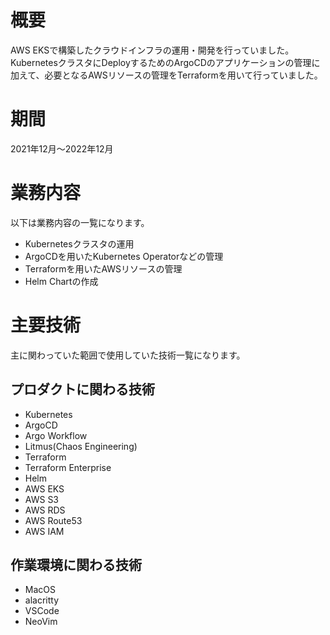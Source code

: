 # 概要

AWS EKSで構築したクラウドインフラの運用・開発を行っていました。KubernetesクラスタにDeployするためのArgoCDのアプリケーションの管理に加えて、必要となるAWSリソースの管理をTerraformを用いて行っていました。

# 期間

2021年12月～2022年12月

# 業務内容

以下は業務内容の一覧になります。

- Kubernetesクラスタの運用
- ArgoCDを用いたKubernetes Operatorなどの管理
- Terraformを用いたAWSリソースの管理
- Helm Chartの作成

# 主要技術

主に関わっていた範囲で使用していた技術一覧になります。

## プロダクトに関わる技術

- Kubernetes
- ArgoCD
- Argo Workflow
- Litmus(Chaos Engineering)
- Terraform
- Terraform Enterprise
- Helm
- AWS EKS
- AWS S3
- AWS RDS
- AWS Route53
- AWS IAM

## 作業環境に関わる技術

- MacOS
- alacritty
- VSCode
- NeoVim
